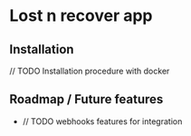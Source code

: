 # Lost n recover app

## Installation

// TODO Installation procedure with docker

## Roadmap / Future features

- // TODO webhooks features for integration